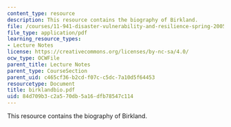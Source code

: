 ```yaml
---
content_type: resource
description: This resource contains the biography of Birkland.
file: /courses/11-941-disaster-vulnerability-and-resilience-spring-2005/84d709b3c2a570db5a16dfb78547c114_birklandbio.pdf
file_type: application/pdf
learning_resource_types:
- Lecture Notes
license: https://creativecommons.org/licenses/by-nc-sa/4.0/
ocw_type: OCWFile
parent_title: Lecture Notes
parent_type: CourseSection
parent_uid: c465cf36-b2cd-f07c-c5dc-7a10d5f64453
resourcetype: Document
title: birklandbio.pdf
uid: 84d709b3-c2a5-70db-5a16-dfb78547c114
---
```

This resource contains the biography of Birkland.